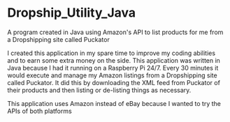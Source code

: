 # Dropship_Utility_Java
A program created in Java using Amazon's API to list products for me from a Dropshipping site called Puckator

I created this application in my spare time to improve my coding abilities and to earn some extra money on the side. This application was
written in Java because I had it running on a Raspberry Pi 24/7. Every 30 minutes it would execute and manage my Amazon listings from a
Dropshipping site called Puckator. It did this by downloading the XML feed from Puckator of their products and then listing or de-listing things
as necessary.

This application uses Amazon instead of eBay because I wanted to try the APIs of both platforms
